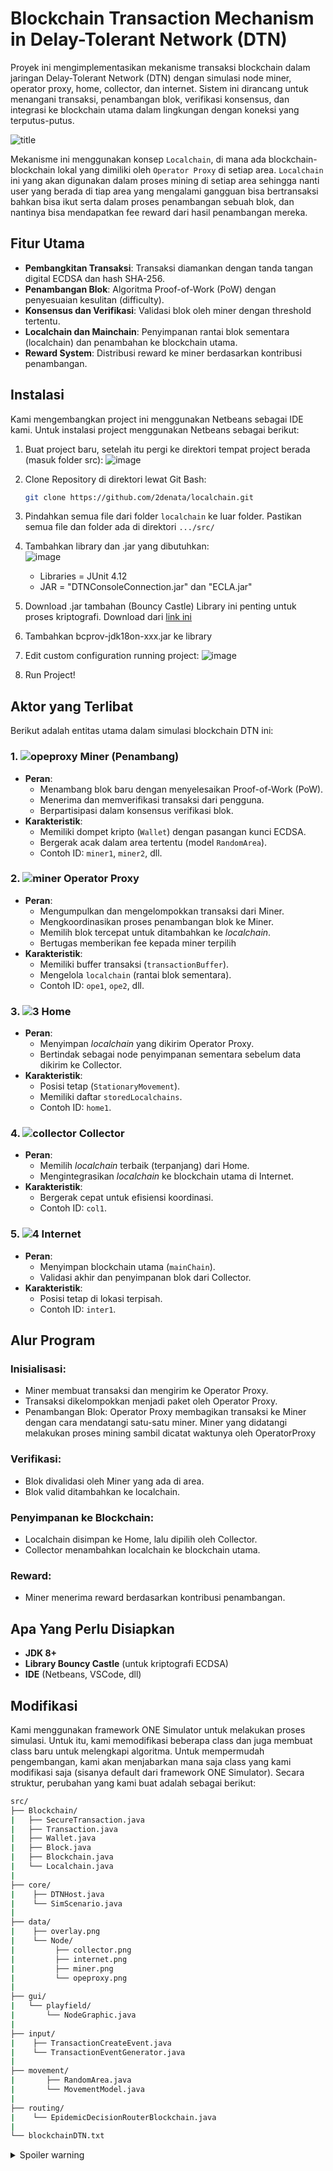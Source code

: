 # Blockchain Transaction Mechanism in Delay-Tolerant Network (DTN)

Proyek ini mengimplementasikan mekanisme transaksi blockchain dalam jaringan Delay-Tolerant Network (DTN) dengan simulasi node miner, operator proxy, home, collector, dan internet. Sistem ini dirancang untuk menangani transaksi, penambangan blok, verifikasi konsensus, dan integrasi ke blockchain utama dalam lingkungan dengan koneksi yang terputus-putus.

![title](https://github.com/user-attachments/assets/18f1c180-a67a-4a0a-a02e-5b266e265793)

Mekanisme ini menggunakan konsep `Localchain`, di mana ada blockchain-blockchain lokal yang dimiliki oleh `Operator Proxy` di setiap area. `Localchain` ini yang akan digunakan dalam proses mining di setiap area sehingga nanti user yang berada di tiap area yang mengalami gangguan bisa bertransaksi bahkan bisa ikut serta dalam proses penambangan sebuah blok, dan nantinya bisa mendapatkan fee reward dari hasil penambangan mereka.


## Fitur Utama
- **Pembangkitan Transaksi**: Transaksi diamankan dengan tanda tangan digital ECDSA dan hash SHA-256.
- **Penambangan Blok**: Algoritma Proof-of-Work (PoW) dengan penyesuaian kesulitan (difficulty).
- **Konsensus dan Verifikasi**: Validasi blok oleh miner dengan threshold tertentu.
- **Localchain dan Mainchain**: Penyimpanan rantai blok sementara (localchain) dan penambahan ke blockchain utama.
- **Reward System**: Distribusi reward ke miner berdasarkan kontribusi penambangan.


## Instalasi
Kami mengembangkan project ini menggunakan Netbeans sebagai IDE kami. Untuk instalasi project menggunakan Netbeans sebagai berikut:

1. Buat project baru, setelah itu pergi ke direktori tempat project berada (masuk folder src):
![image](https://github.com/user-attachments/assets/7d666f4a-3389-4791-a9c0-9e445066a324)

2. Clone Repository di direktori lewat Git Bash:
   ```bash
   git clone https://github.com/2denata/localchain.git
   ```

3. Pindahkan semua file dari folder `localchain` ke luar folder. Pastikan semua file dan folder ada di direktori `.../src/`


4. Tambahkan library dan .jar yang dibutuhkan: <br>
![image](https://github.com/user-attachments/assets/1eaeb3bb-c42b-419b-b5fe-eba4afab40bd)
   - Libraries = JUnit 4.12
   - JAR = "DTNConsoleConnection.jar" dan "ECLA.jar"

5. Download .jar tambahan (Bouncy Castle)
Library ini penting untuk proses kriptografi. Download dari [link ini](https://www.bouncycastle.org/download/bouncy-castle-java/#latest)

6. Tambahkan bcprov-jdk18on-xxx.jar ke library

7. Edit custom configuration running project:
![image](https://github.com/user-attachments/assets/572d6c23-6ccf-4746-9943-1b8bd92df174)

8. Run Project!

## Aktor yang Terlibat

Berikut adalah entitas utama dalam simulasi blockchain DTN ini:


### 1. ![opeproxy](https://github.com/user-attachments/assets/44bcf68a-e832-4d55-bda3-cbd262ea20ae) **Miner (Penambang)** 
- **Peran**:  
  - Menambang blok baru dengan menyelesaikan Proof-of-Work (PoW).  
  - Menerima dan memverifikasi transaksi dari pengguna.  
  - Berpartisipasi dalam konsensus verifikasi blok.  
- **Karakteristik**:  
  - Memiliki dompet kripto (`Wallet`) dengan pasangan kunci ECDSA.  
  - Bergerak acak dalam area tertentu (model `RandomArea`).  
  - Contoh ID: `miner1`, `miner2`, dll.  


### 2. ![miner](https://github.com/user-attachments/assets/63c2efac-478e-4197-a777-b771ec87a193) **Operator Proxy**  
- **Peran**:  
  - Mengumpulkan dan mengelompokkan transaksi dari Miner.  
  - Mengkoordinasikan proses penambangan blok ke Miner.  
  - Memilih blok tercepat untuk ditambahkan ke *localchain*.
  - Bertugas memberikan fee kepada miner terpilih
- **Karakteristik**:  
  - Memiliki buffer transaksi (`transactionBuffer`).  
  - Mengelola `localchain` (rantai blok sementara).  
  - Contoh ID: `ope1`, `ope2`, dll.  


### 3. ![3](https://github.com/user-attachments/assets/ead250cf-13b9-40c0-9428-ee1c8a3331d9) **Home**  
- **Peran**:  
  - Menyimpan *localchain* yang dikirim Operator Proxy.  
  - Bertindak sebagai node penyimpanan sementara sebelum data dikirim ke Collector.  
- **Karakteristik**:  
  - Posisi tetap (`StationaryMovement`).  
  - Memiliki daftar `storedLocalchains`.  
  - Contoh ID: `home1`.  


### 4. ![collector](https://github.com/user-attachments/assets/97276a04-c60d-4f7f-8a25-8973f3dcd13b) **Collector**  
- **Peran**:  
  - Memilih *localchain* terbaik (terpanjang) dari Home.  
  - Mengintegrasikan *localchain* ke blockchain utama di Internet.  
- **Karakteristik**:  
  - Bergerak cepat untuk efisiensi koordinasi.  
  - Contoh ID: `col1`.  


### 5. ![4](https://github.com/user-attachments/assets/29228f0a-275a-4dbf-95a7-98f4c9d1900a) **Internet**  
- **Peran**:  
  - Menyimpan blockchain utama (`mainChain`).  
  - Validasi akhir dan penyimpanan blok dari Collector.  
- **Karakteristik**:  
  - Posisi tetap di lokasi terpisah.  
  - Contoh ID: `inter1`.

## Alur Program
### Inisialisasi:

- Miner membuat transaksi dan mengirim ke Operator Proxy.
- Transaksi dikelompokkan menjadi paket oleh Operator Proxy.
- Penambangan Blok:
     Operator Proxy membagikan transaksi ke Miner dengan cara mendatangi satu-satu miner. Miner yang didatangi melakukan proses mining sambil dicatat waktunya oleh OperatorProxy

### Verifikasi:
- Blok divalidasi oleh Miner yang ada di area.
- Blok valid ditambahkan ke localchain.

### Penyimpanan ke Blockchain:
- Localchain disimpan ke Home, lalu dipilih oleh Collector.
- Collector menambahkan localchain ke blockchain utama.

### Reward:
- Miner menerima reward berdasarkan kontribusi penambangan.

## Apa Yang Perlu Disiapkan
- **JDK 8+**
- **Library Bouncy Castle** (untuk kriptografi ECDSA)
- **IDE** (Netbeans, VSCode, dll)
  
## Modifikasi
Kami menggunakan framework ONE Simulator untuk melakukan proses simulasi. Untuk itu, kami memodifikasi beberapa class dan juga membuat class baru untuk melengkapi algoritma. Untuk mempermudah pengembangan, kami akan menjabarkan mana saja class yang kami modifikasi saja (sisanya default dari framework ONE Simulator). Secara struktur, perubahan yang kami buat adalah sebagai berikut:
```bash
src/
├── Blockchain/
|   ├── SecureTransaction.java
|   ├── Transaction.java
|   ├── Wallet.java
|   ├── Block.java
|   ├── Blockchain.java
|   └── Localchain.java
|
├── core/
|    ├── DTNHost.java
|    └── SimScenario.java
|
├── data/
|    ├── overlay.png
|    └── Node/
|         ├── collector.png
|         ├── internet.png
|         ├── miner.png
|         └── opeproxy.png
|
├── gui/
|   └── playfield/
|       └── NodeGraphic.java
|
├── input/
|    ├── TransactionCreateEvent.java
|    └── TransactionEventGenerator.java
| 
├── movement/
|       ├── RandomArea.java
|       └── MovementModel.java
|
├── routing/
|    └── EpidemicDecisionRouterBlockchain.java
| 
└── blockchainDTN.txt
```

<details>
  <summary>Spoiler warning</summary>
  
  Spoiler text. Note that it's important to have a space after the summary tag. You should be able to write any markdown you want inside the `<details>` tag... just make sure you close `<details>` afterward.

  
  ```java
  System.out.print("Hello World");
  ```
  
</details>





